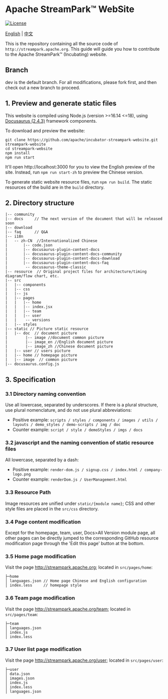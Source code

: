 # Apache StreamPark™ WebSite

[![License](https://img.shields.io/badge/license-Apache%202-4EB1BA.svg)](https://www.apache.org/licenses/LICENSE-2.0.html)

[English](README.md) | [中文](README_ZH.md)

This is the repository containing all the source code of `http://streampark.apache.org`.
This guide will guide you how to contribute to the Apache StreamPark™ (Incubating) website.


## Branch

dev is the default branch. For all modifications, please fork first, and then check out a new branch to proceed.

## 1. Preview and generate static files

This website is compiled using Node.js (version >=16.14 <=18), using [Docusaurus (2.4.3)](https://docusaurus.io/) framework components.

To download and preview the website:

```shell
git clone https://github.com/apache/incubator-streampark-website.git streampark-website
cd streampark-website
npm install
npm run start
```

It'll open http://localhost:3000 for you to view the English preview of the site. Instead, run `npm run start-zh` to preview the Chinese version.

To generate static website resource files, run `npm run build`. The static resources of the build are in the `build` directory.

## 2. Directory structure

```text
|-- community
|-- docs     // The next version of the document that will be released soon
|-- download
|-- faq      // Q&A
|-- i18n
|   -- zh-CN  //Internationalized Chinese
|       |-- code.json
|       |-- docusaurus-plugin-content-docs
|       |-- docusaurus-plugin-content-docs-community
|       |-- docusaurus-plugin-content-docs-download
|       |-- docusaurus-plugin-content-docs-faq
|        -- docusaurus-theme-classic
|-- resource  // Original project files for architecture/timing diagram/flow chart, etc.
|-- src
|   |-- components
|   |-- css
|   |-- js
|   |-- pages
|   |   |-- home
|   |   |-- index.jsx
|   |   |-- team
|   |   |-- user
|   |    -- versions
|   |-- styles
|-- static // Picture static resource
|   |-- doc  // document picture
|        |-- image //document common picture
|        |-- image_en //English document picture
|        |-- image_zh //Chinese document picture
|   |-- user // users picture
|   |-- home // homepage picture
|   |-- image  // common picture
|-- docusaurus.config.js

```

## 3. Specification

### 3.1 Directory naming convention

Use all lowercase, separated by underscores. If there is a plural structure, use plural nomenclature, and do not use plural abbreviations:

* Positive example: `scripts / styles / components / images / utils / layouts / demo_styles / demo-scripts / img / doc`
* Counter example: `script / style / demoStyles / imgs / docs`

### 3.2 javascript and the naming convention of static resource files

All lowercase, separated by a dash:

* Positive example: `render-dom.js / signup.css / index.html / company-logo.png`
* Counter example: `renderDom.js / UserManagement.html`

### 3.3 Resource Path

Image resources are unified under `static/{module name}`; CSS and other style files are placed in the `src/css` directory.

### 3.4 Page content modification

Except for the homepage, team, user, Docs>All Version module page, all other pages can be directly jumped to the corresponding GitHub resource modification page through the 'Edit this page' button at the bottom.

### 3.5 Home page modification

Visit the page http://streampark.apache.org; located in `src/pages/home`:

```
├─home
│ languages.json // Home page Chinese and English configuration
│ index.less     // homepage style
```

### 3.6 Team page modification

Visit the page http://streampark.apache.org/team; located in `src/pages/team`:

```
├─team
│ languages.json
│ index.js
│ index.less
```

### 3.7 User list page modification

Visit the page http://streampark.apache.org/user; located in `src/pages/user`:

```
├─user
│ data.json
│ images.json
│ index.js
│ index.less
│ languages.json
```
